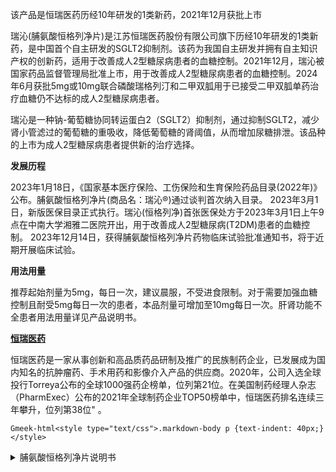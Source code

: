 该产品是恒瑞医药历经10年研发的1类新药，2021年12月获批上市

瑞沁(脯氨酸恒格列净片)是江苏恒瑞医药股份有限公司旗下历经10年研发的1类新药，是中国首个自主研发的SGLT2抑制剂。该药为我国自主研发并拥有自主知识产权的创新药，适用于改善成人2型糖尿病患者的血糖控制。2021年12月，瑞沁被国家药品监督管理局批准上市，用于改善成人2型糖尿病患者的血糖控制。2024年6月获批5mg或10mg联合磷酸瑞格列汀和二甲双胍用于已接受二甲双胍单药治疗血糖仍不达标的成人2型糖尿病患者。 

瑞沁是一种钠-葡萄糖协同转运蛋白2（SGLT2）抑制剂，通过抑制SGLT2，减少肾小管滤过的葡萄糖的重吸收，降低葡萄糖的肾阈值，从而增加尿糖排泄。该品种的上市为成人2型糖尿病患者提供新的治疗选择。 

**发展历程**

2023年1月18日，《国家基本医疗保险、工伤保险和生育保险药品目录(2022年)》公布。脯氨酸恒格列净片(商品名：瑞沁®)通过谈判首次纳入目录。 
2023年3月1日，新版医保目录正式执行。瑞沁(恒格列净)首张医保处方于2023年3月1日上午9点在中南大学湘雅二医院开出，用于改善成人2型糖尿病(T2DM)患者的血糖控制。
2023年12月14日，获得脯氨酸恒格列净片药物临床试验批准通知书，将于近期开展临床试验。

**用法用量**

推荐起始剂量为5mg，每日一次，建议晨服，不受进食限制。对于需要加强血糖控制且耐受5mg每日一次的患者，本品剂量可增加至10mg每日一次。肝肾功能不全患者用法用量详见产品说明书。

**[恒瑞医药](https://www.hengrui.com/product/innovativeMedicine.html?type=1)**

恒瑞医药是一家从事创新和高品质药品研制及推广的民族制药企业，已发展成为国内知名的抗肿瘤药、手术用药和影像介入产品的供应商。2020年，公司入选全球投行Torreya公布的全球1000强药企榜单，位列第21位。在美国制药经理人杂志（PharmExec）公布的2021年全球制药企业TOP50榜单中，恒瑞医药排名连续三年攀升，位列第38位" 。

`Gmeek-html<style type="text/css">.markdown-body p {text-indent: 40px;}</style>`

<details>
<summary>脯氨酸恒格列净片说明书</summary>

`Gmeek-html<div class="core-next-dh-shortcode" style="border: 0px;"><div class="ImgLazyLoad-circle" style="display: none;"></div><img data-fancybox="gallery" img-src="/assets1/药物信息/脯氨酸恒格列净片说明书/1.webp"></div><div class="core-next-dh-shortcode" style="border: 0px;"><div class="ImgLazyLoad-circle" style="display: none;"></div><img data-fancybox="gallery" img-src="/assets1/药物信息/脯氨酸恒格列净片说明书/2.webp"></div><div class="core-next-dh-shortcode" style="border: 0px;"><div class="ImgLazyLoad-circle" style="display: none;"></div><img data-fancybox="gallery" img-src="/assets1/药物信息/脯氨酸恒格列净片说明书/3.webp"></div><div class="core-next-dh-shortcode" style="border: 0px;"><div class="ImgLazyLoad-circle" style="display: none;"></div><img data-fancybox="gallery" img-src="/assets1/药物信息/脯氨酸恒格列净片说明书/4.webp"></div><div class="core-next-dh-shortcode" style="border: 0px;"><div class="ImgLazyLoad-circle" style="display: none;"></div><img data-fancybox="gallery" img-src="/assets1/药物信息/脯氨酸恒格列净片说明书/5.webp"></div><div class="core-next-dh-shortcode" style="border: 0px;"><div class="ImgLazyLoad-circle" style="display: none;"></div><img data-fancybox="gallery" img-src="/assets1/药物信息/脯氨酸恒格列净片说明书/6.webp"></div><div class="core-next-dh-shortcode" style="border: 0px;"><div class="ImgLazyLoad-circle" style="display: none;"></div><img data-fancybox="gallery" img-src="/assets1/药物信息/脯氨酸恒格列净片说明书/7.webp"></div><div class="core-next-dh-shortcode" style="border: 0px;"><div class="ImgLazyLoad-circle" style="display: none;"></div><img data-fancybox="gallery" img-src="/assets1/药物信息/脯氨酸恒格列净片说明书/8.webp"></div><div class="core-next-dh-shortcode" style="border: 0px;"><div class="ImgLazyLoad-circle" style="display: none;"></div><img data-fancybox="gallery" img-src="/assets1/药物信息/脯氨酸恒格列净片说明书/9.webp"></div><div class="core-next-dh-shortcode" style="border: 0px;"><div class="ImgLazyLoad-circle" style="display: none;"></div><img data-fancybox="gallery" img-src="/assets1/药物信息/脯氨酸恒格列净片说明书/10.webp"></div><div class="core-next-dh-shortcode" style="border: 0px;"><div class="ImgLazyLoad-circle" style="display: none;"></div><img data-fancybox="gallery" img-src="/assets1/药物信息/脯氨酸恒格列净片说明书/11.webp"></div><div class="core-next-dh-shortcode" style="border: 0px;"><div class="ImgLazyLoad-circle" style="display: none;"></div><img data-fancybox="gallery" img-src="/assets1/药物信息/脯氨酸恒格列净片说明书/12.webp"></div><div class="core-next-dh-shortcode" style="border: 0px;"><div class="ImgLazyLoad-circle" style="display: none;"></div><img data-fancybox="gallery" img-src="/assets1/药物信息/脯氨酸恒格列净片说明书/13.webp"></div><div class="core-next-dh-shortcode" style="border: 0px;"><div class="ImgLazyLoad-circle" style="display: none;"></div><img data-fancybox="gallery" img-src="/assets1/药物信息/脯氨酸恒格列净片说明书/14.webp"></div><div class="core-next-dh-shortcode" style="border: 0px;"><div class="ImgLazyLoad-circle" style="display: none;"></div><img data-fancybox="gallery" img-src="/assets1/药物信息/脯氨酸恒格列净片说明书/15.webp"></div><div class="ImgLazyLoad-circle" style="display: none;"></div><center><img data-fancybox="gallery" img-src="/assets1/药物信息/脯氨酸恒格列净片说明书/16.webp"></center><style type="text/css">@media screen and (min-width:901px){.core-next-dh-shortcode{width: 24%;border: none;overflow: hidden;}.core-next-dh-shortcode img {width: 201.6px;height: 134.46px;}} @media screen and (max-width:900px;){.core-next-dh-shortcode{width: 100%;	}.core-next-dh-shortcode img {width: 100%;}}</style>`

</details>